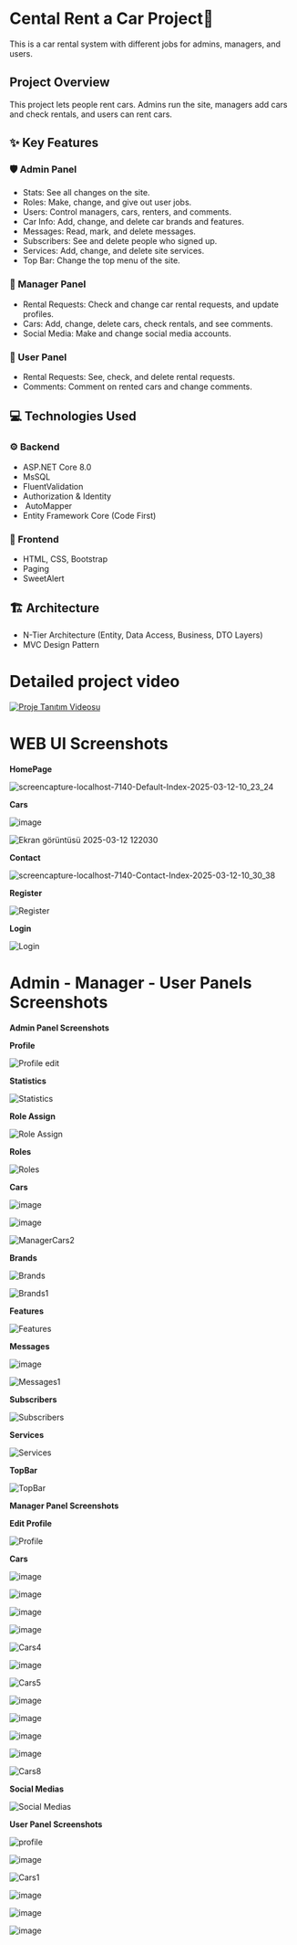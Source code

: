#  Cental Rent a Car Project🚗

This is a car rental system with different jobs for admins, managers, and users.

##  Project Overview

This project lets people rent cars. Admins run the site, managers add cars and check rentals, and users can rent cars.

## ✨ Key Features

### 🛡️ Admin Panel

* Stats: See all changes on the site.
* Roles: Make, change, and give out user jobs.
* Users: Control managers, cars, renters, and comments.
* Car Info: Add, change, and delete car brands and features.
* Messages: Read, mark, and delete messages.
* Subscribers: See and delete people who signed up.
* Services: Add, change, and delete site services.
* Top Bar: Change the top menu of the site.

### 💼 Manager Panel

* Rental Requests: Check and change car rental requests, and update profiles.
* Cars: Add, change, delete cars, check rentals, and see comments.
* Social Media: Make and change social media accounts.

### 👤 User Panel

* Rental Requests: See, check, and delete rental requests.
* Comments: Comment on rented cars and change comments.

## 💻 Technologies Used

### ⚙️ Backend

* ASP.NET Core 8.0
* MsSQL
* FluentValidation
* Authorization & Identity
* ️ AutoMapper
* Entity Framework Core (Code First)

### 🎨 Frontend

* HTML, CSS, Bootstrap
* Paging
* SweetAlert

## ️🏗️ Architecture

* N-Tier Architecture (Entity, Data Access, Business, DTO Layers)
* MVC Design Pattern

# Detailed project video
[![Proje Tanıtım Videosu](https://i.hizliresim.com/jql9swb.jpeg)](https://youtu.be/E7Cstci29s8?si=1K8tktb1IkbfFBWu)

# WEB UI Screenshots

__HomePage__

![screencapture-localhost-7140-Default-Index-2025-03-12-10_23_24](https://github.com/user-attachments/assets/c922757b-9d83-4cb4-a699-6fa47a5628ce)

__Cars__

![image](https://github.com/user-attachments/assets/428083d8-a810-4dda-b546-1e5e38b55db8)

![Ekran görüntüsü 2025-03-12 122030](https://github.com/user-attachments/assets/cf6ed1ae-ef49-4af9-91ab-d415e2a10161)

__Contact__

![screencapture-localhost-7140-Contact-Index-2025-03-12-10_30_38](https://github.com/user-attachments/assets/dd482072-24e1-43d6-8015-45dc63669743)

__Register__

![Register](https://github.com/user-attachments/assets/4358d380-185f-49ec-be61-2d6ba18dc445)

__Login__

![Login](https://github.com/user-attachments/assets/c4a40253-7097-4eeb-a1ba-d77b40e1698a)

# Admin - Manager - User Panels Screenshots

__Admin Panel Screenshots__

__Profile__

![Profile edit](https://github.com/user-attachments/assets/318ee21f-6d4d-4ebe-a7f4-ebfa6d13ab6d)

__Statistics__

![Statistics](https://github.com/user-attachments/assets/24ac642c-5803-4789-b29f-cae890690c0d)

__Role Assign__

![Role Assign](https://github.com/user-attachments/assets/c255b8bf-fa94-41e7-b753-8bcc8b541999)

__Roles__

![Roles](https://github.com/user-attachments/assets/b2fa0ce5-596f-4b68-8197-e88b922db165)

__Cars__

![image](https://github.com/user-attachments/assets/0aae63af-3570-4792-87de-1ec34cc6df3e)

![image](https://github.com/user-attachments/assets/4eda00e9-9e23-4f07-a622-3e4f80dd6031)

![ManagerCars2](https://github.com/user-attachments/assets/58afaf3e-119b-43ef-91f1-6153fb41aa06)

__Brands__

![Brands](https://github.com/user-attachments/assets/209474b7-723b-4cba-874e-2bd872dae522)

![Brands1](https://github.com/user-attachments/assets/01469331-e5f6-4316-a41c-f7a007bc4582)

__Features__

![Features](https://github.com/user-attachments/assets/12246788-5f19-4092-b687-7d2790309964)

__Messages__

![image](https://github.com/user-attachments/assets/aa921b7d-84d0-4088-b8a1-4d93e30e5bf3)

![Messages1](https://github.com/user-attachments/assets/9348b0f1-5a2a-495f-ad44-fb2c696a51f3)

__Subscribers__

![Subscribers](https://github.com/user-attachments/assets/749ef01a-6929-4f8e-a6b9-76ae5d9b436d)

__Services__

![Services](https://github.com/user-attachments/assets/1d6f4812-03dc-4d78-90cf-55e802ec31b9)

__TopBar__

![TopBar](https://github.com/user-attachments/assets/8483777b-958d-4522-9fe1-6fe5ce043962)

__Manager Panel Screenshots__

__Edit Profile__

![Profile](https://github.com/user-attachments/assets/3ced4d61-0480-4625-95d6-8b855e69a22c)

__Cars__

![image](https://github.com/user-attachments/assets/6a6aa734-812d-4827-8298-44889df0e629)

![image](https://github.com/user-attachments/assets/21b6d870-581c-4a3b-9241-403762c3a751)

![image](https://github.com/user-attachments/assets/527713df-9afa-4630-a02d-fa7de9d53433)

![image](https://github.com/user-attachments/assets/ce07ea55-ebb7-440f-9ada-6cd1997145f9)

![Cars4](https://github.com/user-attachments/assets/2936b8c7-dbc8-409c-aac5-a10a755a0ac8)

![image](https://github.com/user-attachments/assets/8272d236-321e-434a-993a-ee156c077895)

![Cars5](https://github.com/user-attachments/assets/b2c3cc49-29c4-4db8-aa81-130a7b389090)

![image](https://github.com/user-attachments/assets/ad7ac333-714b-4bbe-a09a-930af59b2bd3)

![image](https://github.com/user-attachments/assets/40bff092-be23-4c4b-9651-12ecb17ed94c)

![image](https://github.com/user-attachments/assets/bf1ec57e-fc36-4ce5-b0c7-4fef2bbf5236)

![image](https://github.com/user-attachments/assets/46fb910c-cb06-4b3d-ae44-b1f77e0f70fc)

![Cars8](https://github.com/user-attachments/assets/a8859b40-b73b-41c6-a6ce-b7de3a872b19)

__Social Medias__

![Social Medias](https://github.com/user-attachments/assets/ed673a41-4895-48e0-a730-2746c62eaa84)

__User Panel Screenshots__

![profile](https://github.com/user-attachments/assets/ee664192-44b6-4302-982a-e1e9ca006a4f)

![image](https://github.com/user-attachments/assets/8c6dbf59-5986-4f97-a6ad-4283c23d3a57)

![Cars1](https://github.com/user-attachments/assets/181d644b-3a86-4acf-9202-26dcff20b696)

![image](https://github.com/user-attachments/assets/6703680f-0342-457f-b9e7-705a3cf6c6d5)

![image](https://github.com/user-attachments/assets/9c8f6991-e764-4791-86fc-4b4f64c9ec14)

![image](https://github.com/user-attachments/assets/4d083472-5652-4d54-96ce-da447c53fbf5)

































